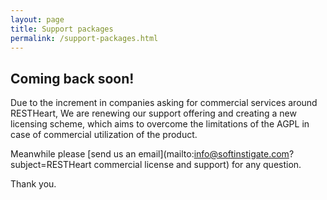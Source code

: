 ```yaml
---
layout: page
title: Support packages
permalink: /support-packages.html
---
```


## Coming back soon!

Due to the increment in companies asking for commercial services around RESTHeart, We are renewing our support offering and creating a new licensing scheme, which aims to overcome the limitations of the AGPL in case of commercial utilization of the product.

Meanwhile please [send us an email](mailto:info@softinstigate.com?subject=RESTHeart commercial license and support) for any question.

Thank you.